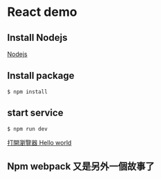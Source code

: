 # React demo

## Install Nodejs

[Nodejs](https://nodejs.org/en/download/)

## Install package

    $ npm install

## start service

    $ npm run dev

[打開瀏覽器 Hello world](http://localhost:8089/webpack-dev-server/index.html)

## Npm webpack  又是另外一個故事了
